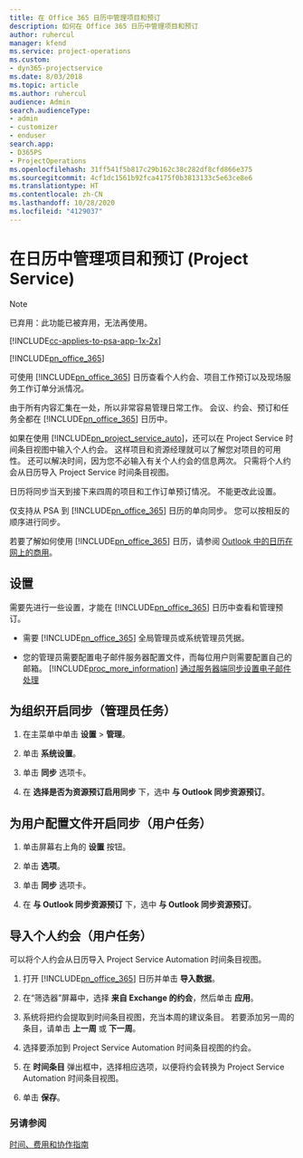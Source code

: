 ```yaml
---
title: 在 Office 365 日历中管理项目和预订
description: 如何在 Office 365 日历中管理项目和预订
author: ruhercul
manager: kfend
ms.service: project-operations
ms.custom:
- dyn365-projectservice
ms.date: 8/03/2018
ms.topic: article
ms.author: ruhercul
audience: Admin
search.audienceType:
- admin
- customizer
- enduser
search.app:
- D365PS
- ProjectOperations
ms.openlocfilehash: 31ff541f5b817c29b162c38c282df8cfd866e375
ms.sourcegitcommit: 4cf1dc1561b92fca4175f0b3813133c5e63ce8e6
ms.translationtype: HT
ms.contentlocale: zh-CN
ms.lasthandoff: 10/28/2020
ms.locfileid: "4129037"
---
```

# <a name="manage-projects-and-bookings-in-your-calendar-project-service"></a>在日历中管理项目和预订 (Project Service)

> [!Note]
> 已弃用：此功能已被弃用，无法再使用。

[!INCLUDE[cc-applies-to-psa-app-1x-2x](../includes/cc-applies-to-psa-app-1x-2x.md)]

[!INCLUDE[pn_office_365](../includes/pn-office-365.md)] 

可使用 [!INCLUDE[pn_office_365](../includes/pn-office-365.md)] 日历查看个人约会、项目工作预订以及现场服务工作订单分派情况。  
  
 由于所有内容汇集在一处，所以非常容易管理日常工作。 会议、约会、预订和任务全都在 [!INCLUDE[pn_office_365](../includes/pn-office-365.md)] 日历中。  
  
 如果在使用 [!INCLUDE[pn_project_service_auto](../includes/pn-project-service-auto.md)]，还可以在 Project Service 时间条目视图中输入个人约会。 这样项目和资源经理就可以了解您对项目的可用性。 还可以解决时间，因为您不必输入有关个人约会的信息两次。 只需将个人约会从日历导入 Project Service 时间条目视图。  
  
 日历将同步当天到接下来四周的项目和工作订单预订情况。 不能更改此设置。  
  
 仅支持从 PSA 到 [!INCLUDE[pn_office_365](../includes/pn-office-365.md)] 日历的单向同步。 您可以按相反的顺序进行同步。 
  
 若要了解如何使用 [!INCLUDE[pn_office_365](../includes/pn-office-365.md)] 日历，请参阅 [Outlook 中的日历在网上的商用](https://support.office.com/article/Calendar-in-Outlook-on-the-web-for-business-5219c457-d1fe-4c2f-9032-1a816b88e936)。  
  
## <a name="setup"></a>设置  
 需要先进行一些设置，才能在 [!INCLUDE[pn_office_365](../includes/pn-office-365.md)] 日历中查看和管理预订。  
  
- 需要 [!INCLUDE[pn_office_365](../includes/pn-office-365.md)] 全局管理员或系统管理员凭据。  
  
- 您的管理员需要配置电子邮件服务器配置文件，而每位用户则需要配置自己的邮箱。 [!INCLUDE[proc_more_information](../includes/proc-more-information.md)] [通过服务器端同步设置电子邮件处理](https://docs.microsoft.com/dynamics365/customerengagement/on-premises/admin/set-up-server-side-synchronization-of-email-appointments-contacts-and-tasks)  
  
## <a name="turn-on-synchronization-for-your-organization-admin-task"></a>为组织开启同步（管理员任务）  
  
1.  在主菜单中单击 **设置** > **管理**。  
  
2.  单击 **系统设置**。  
  
3.  单击 **同步** 选项卡。  
  
4.  在 **选择是否为资源预订启用同步** 下，选中 **与 Outlook 同步资源预订**。  
  
## <a name="turn-on-synchronization-for-your-user-profile-user-task"></a>为用户配置文件开启同步（用户任务）  
  
1.  单击屏幕右上角的 **设置** 按钮。  
  
2.  单击 **选项**。  
  
3.  单击 **同步** 选项卡。  
  
4.  在 **与 Outlook 同步资源预订** 下，选中 **与 Outlook 同步资源预订**。  
  
## <a name="import-your-personal-appointments-user-task"></a>导入个人约会（用户任务）  
 可以将个人约会从日历导入 Project Service Automation 时间条目视图。  
  
1. 打开 [!INCLUDE[pn_office_365](../includes/pn-office-365.md)] 日历并单击 **导入数据**。  
  
2. 在“筛选器”屏幕中，选择 **来自 Exchange 的约会**，然后单击 **应用**。  
  
3. 系统将把约会提取到时间条目视图，充当本周的建议条目。 若要添加另一周的条目，请单击 **上一周** 或 **下一周**。  
  
4. 选择要添加到 Project Service Automation 时间条目视图的约会。  
  
5. 在 **时间条目** 弹出框中，选择相应选项，以便将约会转换为 Project Service Automation 时间条目视图。  
  
6. 单击 **保存**。  
  
### <a name="see-also"></a>另请参阅  
 [时间、费用和协作指南](../psa/time-expense-collaboration-guide.md)
